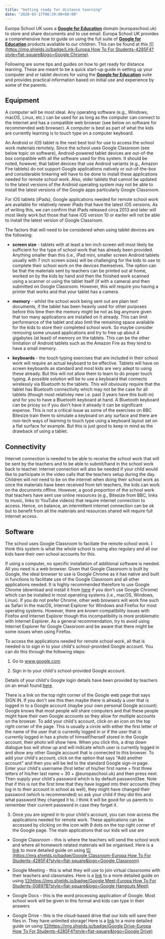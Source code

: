 ```yaml
---
title: "Getting ready for distance learning"
date: "2020-03-17T08:39:00+00:00"
---
```


Europa School UK uses a [**Google for Education**](https://edu.google.com) domain (europaschool.uk) to store and share documents and to use email. Europa School UK provides a comprehensive *how to* guide on using the full suite of [**Google for Education**](https://edu.google.com) products available to our children. This can be found at this [![](https://img.shields.io/badge/Link-Europa How To For Students-4285F4?style=flat-square&logo=Google Chrome)](https://sites.google.com/europaschool.uk/europahowtoforstudents/home?authuser=0).

Following are some tips and guides on how to get ready for distance learning. These are meant to be a quick start-up guide in setting up your computer and or tablet devices for using the [**Google for Education**](https://edu.google.com) suite and provides practical information based on initial use and experience by some of the parents.

## Equipment

A computer will be most ideal. Any operating software (e.g., Windows, macOS, Linux, etc.) can be used for as long as the computer can connect to the internet and has a compatible web browser (see below on software for recommended web browser). A computer is best as part of what the kids are currently learning is to touch type on a computer keyboard.

An Android or iOS tablet is the next best tool for use to access the school work materials remotely. Since the school uses Google Classroom (see below topic on software), Android-powered tablet devices are out-of-the box compatible with all the software used for this system. It should be noted, however, that tablet devices that use Android variants (e.g., Amazon Fire tablets) do not support Google applications natively or out-of-the-box and considerable tinkering will have to be done to install these applications needed for remote school work. Also, older tablets that cannot be updated to the latest versions of the Android operating system may not be able to install the latest versions of the Google apps particularly Google Classroom.

For iOS tablets (iPads), Google applications needed for remote school work are available for relatively newer iPads that have the latest iOS versions. As of writing this, we can confirm that iPads released circa 2013 and later will most likely work but those that have iOS version 10 or earlier will not be able to install the latest version of Google Classroom.

The factors that will need to be considered when using tablet devices are the following:

* **screen size** - tablets with at least a ten inch screen will most likely be sufficient for the type of school work that has already been provided. Anything smaller than this (i.e., iPad mini, smaller screen Android tablets usually with 7 inch screen sizes) will be challenging for the kids to use to complete their school work on the devices themselves. The option can be that the materials sent by teachers can be printed out at home, worked on by the kids by hand and then the finished work scanned using a scanner or using the tablet itself (if with a camera) and then submitted on Google Classroom. However, this will require you having a printer that works and that your tablet has a camera.

* **memory** - whilst the school work being sent out are plain text documents, if the tablet has been heavily used for other purposes before this time then the memory might be not as big anymore given that too many applications are installed on it already. This can limit performance of the tablet and also limit the remaining space available for the kids to store their completed school work. So maybe consider removing some unused applications and try to free up about 4 gigabytes (at least) of memory on the tablets. This can be the other limitation of Android tablets such as the Amazon Fire as they tend to have a small memory.

* **keyboards** - the touch typing exercises that are included in their school work will require an actual keyboard to be effective. Tablets will have on screen keyboards as standard and most kids are very adept to using these already. But this will not allow them to learn to do proper touch typing. A possible solution will be to use a keyboard that connects wirelessly via Bluetooth to the tablets. This will obviously require that the tablet has Bluetooth connectivity which may not be the case for all tablets (though most relativley new i.e. past 3 years have this built-in) and for you to have a Bluetooth keyboard at hand. A Bluetooth keyboard can be pricey so if you don't have it already it can be significant expense. This is not a critical issue as some of the exercises on BBC Bitesize train them to simulate a keyboard on any surface and there are non-tech ways of learning to touch type using a keyboard layout set on a flat surface for example. But this is just good to keep in mind as the drawback of using a tablet.


## Connectivity
Internet connection is needed to be able to receive the school work that will be sent by the teachers and to be able to submit/hand in the school work back to teacher. Internet connection will also be needed if your child would like to participate in the video calls that the teachers setup during the day. Children will not need to be on the internet when doing their school work as once the materials have been received from teh teachers, the kids can work on the documents offline. However, a good proportion of the school work that teachers have sent use online resources (e.g., Bitesize from BBC, links to music, links to YouTube videos) that require internet connection to access. Hence, on balance, an intermittent internet connection can be ok but to benefit from all the materials and resources shared will require full internet access.


## Software
The school uses Google Classroom to faciliate the remote school work. I think this system is what the whole school is using also regulary and all our kids have their own school accounts for this.

If using a computer, no specific installation of additional software is needed. All you need is a web browser. Given that Google Classroom is built by Google, the ideal browser to use is Google Chrome as it has native and built in functions to facilitate use of the Google Classroom and all other applications needed. It is highly recommended therefore to use Google Chrome (download and install it from [here](https://www.google.com/chrome/) if you don't use Google Chrome) which can be installed in most operating systems (i.e., macOS, Windows, Linux). If you do not prefer Chrome, other web browsers will work fine such as Safari in the macOS, Internet Explorer for Windows and Firefox for most operating systems. However, there are known compatibility issues with Firefox and Internet Explorer though this incompatibility is more problematic with Internet Explorer. As a general recommendation, try to avoid using Internet Explorer for Google Classroom and be aware that there might be some issues when using Firefox.

To access the applications needed for remote school work, all that is needed is to sign in to your child's school-provided Google account. You can do this through the following steps:

1. Go to www.google.com

2. Sign in to your child's school-provided Google account.

Details of your child's Google login details have been provided by teachers on an email found [here](https://www.europa-ee.org.uk/2020/03/14/3ee-google-login-to-access-google-suite-online-gmail-google-classroom-and-google-hangouts/).

There is a link on the top right corner of the Google web page that says SIGN IN. If you don't see this then maybe there is already a user that is logged in to a Google account (maybe your own  personal Google account). Google knows that most people will share computers and that these people might have their own Google accounts so they allow for multiple accounts on the browser. To add your child's account, click on an icon on the top right corner of the page. This is usually a circle with either the first letter of the name of the user that is currently logged in or if the user that is currently logged in has a photo of himself/herself stored in the Google account, their photo will show here. When you click this, a drop down dialogue box will show up and will indicate which user is currently logged in and show any other Google account that is connected to this browser. To add your child's account, click on the option that says "Add another account" and then you will be led to the standard Google sign-in page. Enter your child's username (first letter of his/her first name + first three letters of his/her last name + 30 + @europaschool.uk) and then press next. Then supply your child's password which is by default password3ee. Note that if this is not the first time that they have logged into their accounts (they log in to their account in school as well), they might have changed their password (which is recommended) so ask your child if they did this and what password they changed it to. I think it will be good for us parents to remember their current password in case they forget it.

3. Once you are signed in to your child's account, you can now access the applications needed for remote work. These applications can be accessed by clicking on the icon with 9 dots on the top right corner of the Google page. The main applications that our kids will use are

* Google Classroom - this is where the teachers will send the school work and where all homework related materials will be organised. Here is a [link](https://sites.google.com/europaschool.uk/europahowtoforstudents/classroom?authuser=0) to more detailed guide on using [![](https://img.shields.io/badge/Google Classroom-Europa How To For Students-4285F4?style=flat-square&logo=Google Classroom)](https://sites.google.com/europaschool.uk/europahowtoforstudents/classroom?authuser=0)

* Google Meeting - this is what they will use to join virtual classrooms with their teachers and classmates. Here is a [link](https://sites.google.com/europaschool.uk/europahowtoforstudents/distance-learning?authuser=0) to a more detailed guide on using
[![](https://img.shields.io/badge/Google Meet-Europa How To For Students-00897B?style=flat-square&logo=Google Hangouts Meet)](https://sites.google.com/europaschool.uk/europahowtoforstudents/distance-learning?authuser=0)

* Google Docs - this is the word processing application of Google. Most school work will be given in this format and kids can type in their answers

* Google Drive - this is the cloud-based drive that our kids will save their files in. They have unlimited storage! Here is a [link](https://sites.google.com/europaschool.uk/europahowtoforstudents/google-drive?authuser=0) to a more detailed guide on using [![](https://img.shields.io/badge/Google Drive-Europa How To For Students-4285F4?style=flat-square&logo=Google Drive)](https://sites.google.com/europaschool.uk/europahowtoforstudents/google-drive?authuser=0)

<br/>
<br/>


 